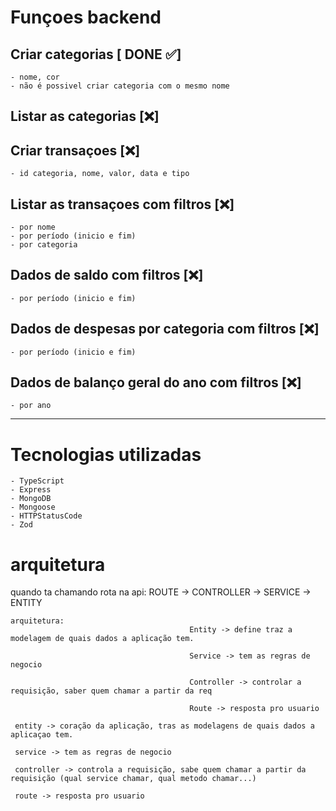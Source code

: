 # Funçoes backend

## Criar categorias [ DONE ✅]

    - nome, cor
    - não é possivel criar categoria com o mesmo nome

## Listar as categorias [❌]

## Criar transaçoes [❌]

    - id categoria, nome, valor, data e tipo

## Listar as transaçoes com filtros [❌]

    - por nome
    - por período (inicio e fim)
    - por categoria

## Dados de saldo com filtros [❌]

    - por período (inicio e fim)

## Dados de despesas por categoria com filtros [❌]

    - por período (inicio e fim)

## Dados de balanço geral do ano com filtros [❌]

    - por ano

---

# Tecnologias utilizadas

    - TypeScript
    - Express
    - MongoDB
    - Mongoose
    - HTTPStatusCode
    - Zod

# arquitetura

quando ta chamando rota na api: ROUTE -> CONTROLLER -> SERVICE -> ENTITY

    arquitetura:
    										Entity -> define traz a modelagem de quais dados a aplicação tem.

    										Service -> tem as regras de negocio

    										Controller -> controlar a requisição, saber quem chamar a partir da req
                                            
    										Route -> resposta pro usuario

     entity -> coração da aplicação, tras as modelagens de quais dados a aplicaçao tem.

     service -> tem as regras de negocio
     
     controller -> controla a requisição, sabe quem chamar a partir da requisição (qual service chamar, qual metodo chamar...)
     
     route -> resposta pro usuario
